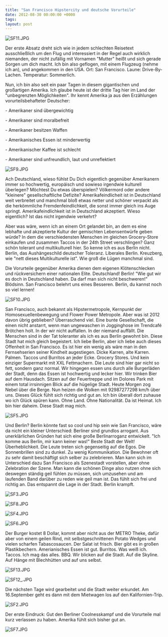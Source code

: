```yaml
---
title: "San Francisco Hipstercity und deutsche Vorurteile"
date: 2012-08-30 00:00:00 +0000
tags: 
layout: post
---
```

<p>
	<img src="/content/images/SF11.JPG" alt="SF11.JPG" /></p>
<p>
	Der erste Absatz dreht sich wie in jedem schlechten Reisetext ausschließlich um den Flug und interessiert in der Regel auch wirklich niemanden, der nicht zufällig mit Vornamen &quot;Mutter&quot; heißt und sich gerade Sorgen um dich macht. Ich bin also geflogen, mit einem Flugzeug (nehme ich an), und angekommen in den USA. Ort: San Francisco. Laune: Drive-By-Lachen. Temperatur: Sommerlich.</p>
<p>
	Nun, ich bin also seit ein paar Tagen in diesem gigantischen und großartigen Amerika. Ich glaube heute ist der dritte Tag hier im Land der &quot;unbegrenzten Möglichkeiten&quot;. Ihr kennt Amerika ja aus den Erzählungen vorurteilsbehafteter Deutscher:</p>
<p>
	- Amerikaner sind übergewichtig</p>
<p>
	- Amerikaner sind moralbefreit</p>
<p>
	- Amerikaner besitzen Waffen</p>
<p>
	- Amerikanisches Essen ist minderwertig</p>
<p>
	- Amerikanischer Kaffee ist schlecht</p>
<p>
	- Amerikaner sind unfreundlich, laut und unreflektiert</p>
<p>
	<img src="/content/images/SF9.JPG" alt="SF9.JPG" /></p>
<p>
	Ach Deutschland, wieso fühlst Du Dich eigentlich gegenüber Amerikanern immer so hochwertig, europäisch und sowieso irgendwie kulturell überlegen? Möchtest Du etwas überspielen? Völkermord oder andere &quot;kleinere&quot; gesellschaftliche Defizite? Amerikafeindlicheit ist in Deutschland weit verbreitet und manchmal bloß etwas netter und schöner verpackt als die herkömmliche Fremdenfeindlichkeit, die sonst immer gleich ins Auge springt. Amerikafeindlichkeit ist in Deutschland akzeptiert. Wieso eigentlich? Ist das nicht irgendwie verkehrt?</p>
<p>
	Aber was wäre, wenn ich an einem Ort gelandet bin, an dem es eine lebhafte und akzeptierte Kultur der gemischten Lebensentwürfe geben würde? In dem die verschiedensten Menschen im gleichen Grocery-Store einkaufen und zusammen Taccos in der 24th Street verschlingen? Ganz schön tolerant und multikulturell hier. So kenne ich es aus Berlin nicht. Berlin, das Aushängeschild deutscher Toleranz. Liberales Berlin. Kreuzberg, wie &quot;nett dieses Multikulturelle ist&quot;. Wie groß die Lügen manchmal sind.</p>
<p>
	Die Vorurteile gegenüber Amerika dienen dem eigenen Klötenschlecken und rückversichern einer nationalen Elite. Deutschland! Berlin! &quot;Wie gut wir es doch in Deutschland haben. Da darf man sich nicht beschweren!&quot; Blödsinn. San Francisco belehrt uns eines Besseren. Berlin, du kannst noch so viel lernen!&nbsp;</p>
<p>
	<img src="/content/images/SF10.JPG" alt="SF10.JPG" /></p>
<p>
	San Francisco, auch bekannt als Hipstermetropole, Kernpunkt der Homosexuellenbewegung und Flower Power Metropole. Aber was ist 2012 davon übrig geblieben? Überraschend viel. Eine bunte Gesellschaft, die einen nicht anstarrt, wenn man ungewaschen in Jogginghose im Trendcafé Brötchen holt. In der wir nicht auffallen. In der niemand auffällt. Die Menschen sind in der Tat toleranter als ich es aus Berlin gewohnt bin. Diese Stadt hat mich gleich begeistert. Ich liebe Berlin, aber ich liebe auch dieses Offenheit in San Francisco. Es ist hier ein wenig als wäre man in den Fernsehserien seiner Kindheit augestiegen. Dicke Karren, alte Karren. Palmen. Taccos und Burritos an jeder Ecke. Grocery Stores. Und kein einziger Supermarkt mit XXL Fettmachern. Die Leute sind hier gar nicht so fett, sondern ganz normal. Wir hingegen essen uns durch alle Burgerläden der Stadt, denn das Essen ist hochwertig und lecker hier. Wir trinken Bier auf dem Hausdach. Sitzen auf der Feuertreppe und im Dolores Park mit einem total irrsinnigen Blick auf die hügelige Stadt. Heute Morgen zog Nebel über die Berge. Nun heizen die Wolken mit 92987277298 km/h über uns. Dieses Glück fühlt sich richtig und gut an. Ich bin überall dort zuhause wo ich Glück spüren kann. Ohne Land. Ohne Nationalität. Da ist Heimat. Ich bin hier daheim. Diese Stadt mag mich.</p>
<p>
	<img src="/content/images/SF5.JPG" alt="SF5.JPG" /></p>
<p>
	Und Berlin? Berlin könnte fast so cool und hip sein wie San Francisco, wäre da nicht ein kleiner Unterschied: Berliner sind grundlos arrogant. Aus unerklärlichen Gründen hat sich eine große Berlinarroganz entwickelt. &quot;Ich komme aus Berlin, mir kann keiner was!&quot; Beste Stadt der Welt! Überheblichkeit. Die Leute treten sich gegenseitig auf die Egos. Die Sonnenbrillen sind zu dunkel. Zu wenig Kommunikation. Die Bewohner oft zu sehr damit beschäftigt sich selber zu zelebrieren. Man kann sich im Unterschied dazu San Francisco als Szenestadt vorstellen, aber ohne Zelebration der Szene. Man kann die schönen Dinge also nutzen ohne sich deswegen ständig geil fühlen zu müssen, sich umzusehen und am laufenden Band darüber zu reden wie geil man ist. Das fühlt sich frei und richtig an. Das entspannt die Lage in der Stadt. Berlin krampft.</p>
<p>
	<img src="/content/images/SF3.JPG" alt="SF3.JPG" /></p>
<p>
	<img src="/content/images/SF8.JPG" alt="SF8.JPG" /></p>
<p>
	<img src="/content/images/SF4.JPG" alt="SF4.JPG" /></p>
<p>
	<img src="/content/images/SF6.JPG" alt="SF6.JPG" /></p>
<p>
	Der Burger kostet 8 Dollar, kommt aber nicht aus der METRO Theke, dafür aber von einem geilen Rind, mit selbstgeschnittenen Potato Wedges und vielen scharfen Tabascosaucen. Der Salat ist frisch. Bier gibt es in großen Plastikbechern. Amerianisches Essen ist gut. Burritos. Was weiß ich. Taccos. Ich mag das alles. BBQ. Wir blicken auf die Stadt. Auf die Skyline. Auf Hänge mit Blechhütten und auf uns selbst.&nbsp;</p>
<p>
	<img src="/content/images/SF13.JPG" alt="SF13.JPG" /></p>
<p>
	<img src="/content/images/SF12_.JPG" alt="SF12_.JPG" /></p>
<p>
	Die nächsten Tage wird gearbeitet und die Stadt weiter erkundet. Am 16.September geht es dann mit dem Mietwagen los auf den Kalifornien-Trip.</p>
<p>
	<img src="/content/images/SF2.JPG" alt="SF2.JPG" /></p>
<p>
	Der erste Eindruck: Gut den Berliner Coolnesskampf und die Vorurteile mal kurz verlassen zu haben. Amerika fühlt sich bisher gut an.</p>
<p>
	<img src="/content/images/SF7.JPG" alt="SF7.JPG" /></p>

